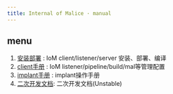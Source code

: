 ```yaml
---
title: Internal of Malice · manual
---
```


## menu

1. [安装部署](/manual/deploy) : IoM client/listener/server 安装、部署、编译
2. [client手册](/manual/client) : IoM listener/pipeline/build/mal等管理配置
3. [implant手册](/manual/implant) : implant操作手册
4. [二次开发文档](IoM/manual/develop): 二次开发文档(Unstable)
